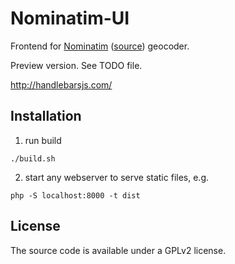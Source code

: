 # Nominatim-UI

Frontend for [Nominatim](http://nominatim.org/) ([source](https://github.com/openstreetmap/Nominatim/)) geocoder.

Preview version. See TODO file.

http://handlebarsjs.com/


## Installation

1. run build

```
./build.sh
```

2. start any webserver to serve static files, e.g.

```
php -S localhost:8000 -t dist
```

## License

The source code is available under a GPLv2 license.
